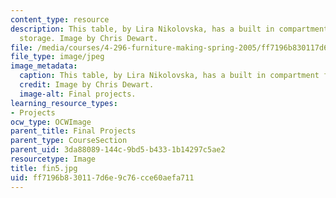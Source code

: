 ```yaml
---
content_type: resource
description: This table, by Lira Nikolovska, has a built in compartment for fruit
  storage. Image by Chris Dewart.
file: /media/courses/4-296-furniture-making-spring-2005/ff7196b830117d6e9c76cce60aefa711_fin5.jpg
file_type: image/jpeg
image_metadata:
  caption: This table, by Lira Nikolovska, has a built in compartment for fruit storage.
  credit: Image by Chris Dewart.
  image-alt: Final projects.
learning_resource_types:
- Projects
ocw_type: OCWImage
parent_title: Final Projects
parent_type: CourseSection
parent_uid: 3da88089-144c-9bd5-b433-1b14297c5ae2
resourcetype: Image
title: fin5.jpg
uid: ff7196b8-3011-7d6e-9c76-cce60aefa711
---
```

